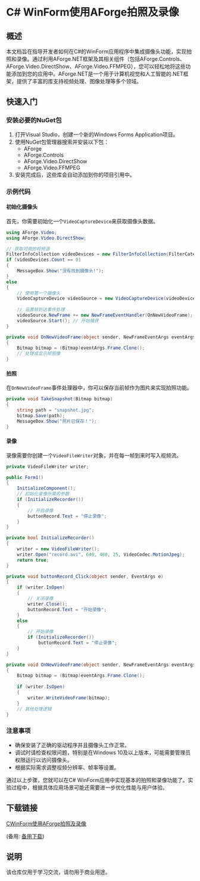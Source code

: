 # C# WinForm使用AForge拍照及录像

## 概述

本文档旨在指导开发者如何在C#的WinForm应用程序中集成摄像头功能，实现拍照和录像。通过利用AForge.NET框架及其相关组件（包括AForge.Controls、AForge.Video.DirectShow、AForge.Video.FFMPEG），您可以轻松地将这些功能添加到您的应用中。AForge.NET是一个用于计算机视觉和人工智能的.NET框架，提供了丰富的库支持视频处理、图像处理等多个领域。

## 快速入门

### 安装必要的NuGet包

1. 打开Visual Studio，创建一个新的Windows Forms Application项目。
2. 使用NuGet包管理器搜索并安装以下包：
   - AForge
   - AForge.Controls
   - AForge.Video.DirectShow
   - AForge.Video.FFMPEG
3. 安装完成后，这些库会自动添加到你的项目引用中。

### 示例代码

#### 初始化摄像头

首先，你需要初始化一个`VideoCaptureDevice`来获取摄像头数据。

```csharp
using AForge.Video;
using AForge.Video.DirectShow;

// 获取可用的视频源
FilterInfoCollection videoDevices = new FilterInfoCollection(FilterCategory.VideoInputDevice);
if (videoDevices.Count == 0)
{
    MessageBox.Show("没有找到摄像头!");
}
else
{
    // 使用第一个摄像头
    VideoCaptureDevice videoSource = new VideoCaptureDevice(videoDevices[0].MonikerString);
    
    // 设置帧到达事件处理
    videoSource.NewFrame += new NewFrameEventHandler(OnNewVideoFrame);
    videoSource.Start(); // 开始捕获
}

private void OnNewVideoFrame(object sender, NewFrameEventArgs eventArgs)
{
    Bitmap bitmap = (Bitmap)eventArgs.Frame.Clone();
    // 处理或显示帧图像
}
```

#### 拍照

在`OnNewVideoFrame`事件处理器中，你可以保存当前帧作为图片来实现拍照功能。

```csharp
private void TakeSnapshot(Bitmap bitmap)
{
    string path = "snapshot.jpg";
    bitmap.Save(path);
    MessageBox.Show("照片已保存！");
}
```

#### 录像

录像需要你创建一个`VideoFileWriter`对象，并在每一帧到来时写入视频流。

```csharp
private VideoFileWriter writer;

public Form1()
{
    InitializeComponent();
    // 初始化录像所需的参数
    if (InitializeRecorder())
    {
        // 开启录像
        buttonRecord.Text = "停止录像";
    }
}

private bool InitializeRecorder()
{
    writer = new VideoFileWriter();
    writer.Open("record.avi", 640, 480, 25, VideoCodec.MotionJpeg);
    return true;
}

private void buttonRecord_Click(object sender, EventArgs e)
{
    if (writer.IsOpen)
    {
        // 关闭录像
        writer.Close();
        buttonRecord.Text = "开始录像";
    }
    else
    {
        // 开始录像
        if (InitializeRecorder())
            buttonRecord.Text = "停止录像";
    }
}

private void OnNewVideoFrame(object sender, NewFrameEventArgs eventArgs)
{
    Bitmap bitmap = (Bitmap)eventArgs.Frame.Clone();
    
    if (writer.IsOpen)
    {
        writer.WriteVideoFrame(bitmap);
    }
    // 其他处理逻辑
}
```

### 注意事项

- 确保安装了正确的驱动程序并且摄像头工作正常。
- 调试时请检查权限问题，特别是在Windows 10及以上版本，可能需要管理员权限运行以访问摄像头。
- 根据实际需求调整视频分辨率、帧率等设置。

通过以上步骤，您就可以在C# WinForm应用中实现基本的拍照和录像功能了。实验过程中，根据具体应用场景可能还需要进一步优化性能与用户体验。

## 下载链接
[CWinForm使用AForge拍照及录像](https://pan.quark.cn/s/ebb7d7cf34e8) 

(备用: [备用下载](https://pan.baidu.com/s/1pEr52I2paNhiD5lGTv2EYA?pwd=1234))

## 说明

该仓库仅用于学习交流，请勿用于商业用途。

